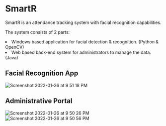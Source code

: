 # SmartR
SmartR is an attendance tracking system with facial recognition capabilities.

The system consists of 2 parts:
<li> Windows based application for facial detection & recognition. (Python & OpenCV) </li>
<li> Web based back-end system for administrators to manage the data. (Java) </li>

## Facial Recognition App
![Screenshot 2022-01-26 at 9 51 18 PM](https://user-images.githubusercontent.com/69747121/151175209-a58ca16b-72a4-4ca1-a40a-ad9bff09cda0.png)

## Administrative Portal
![Screenshot 2022-01-26 at 9 50 26 PM](https://user-images.githubusercontent.com/69747121/151175194-aec26d8a-15a6-4c37-96b5-c80cfaa2edf2.png)
![Screenshot 2022-01-26 at 9 50 56 PM](https://user-images.githubusercontent.com/69747121/151175204-a55fee51-a653-4834-8988-5189232258b7.png)


